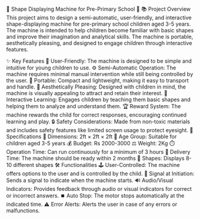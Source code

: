 🎨 Shape Displaying Machine for Pre-Primary School 🧒
📚 Project Overview
This project aims to design a semi-automatic, user-friendly, and interactive shape-displaying machine for pre-primary school children aged 3-5 years. The machine is intended to help children become familiar with basic shapes and improve their imagination and analytical skills. The machine is portable, aesthetically pleasing, and designed to engage children through interactive features.

✨ Key Features
👶 User-Friendly: The machine is designed to be simple and intuitive for young children to use.
⚙️ Semi-Automatic Operation: The machine requires minimal manual intervention while still being controlled by the user.
🚀 Portable: Compact and lightweight, making it easy to transport and handle.
🎨 Aesthetically Pleasing: Designed with children in mind, the machine is visually appealing to attract and retain their interest.
🧩 Interactive Learning: Engages children by teaching them basic shapes and helping them to analyze and understand them.
🏆 Reward System: The machine rewards the child for correct responses, encouraging continued learning and play.
🔒 Safety Considerations: Made from non-toxic materials and includes safety features like limited screen usage to protect eyesight.
📐 Specifications
📏 Dimensions: 2ft × 2ft × 2ft
🎂 Age Group: Suitable for children aged 3-5 years
💰 Budget: Rs 2000-3000
⚖️ Weight: 2Kg
⏱️ Operation Time: Can run continuously for a minimum of 3 hours
📅 Delivery Time: The machine should be ready within 2 months
🔢 Shapes: Displays 8-10 different shapes
🛠️ Functionalities
🕹️ User-Controlled: The machine offers options to the user and is controlled by the child.
🚨 Signal at Initiation: Sends a signal to indicate when the machine starts.
🔊 Audio/Visual Indicators: Provides feedback through audio or visual indicators for correct or incorrect answers.
⏹️ Auto Stop: The motor stops automatically at the indicated time.
⚠️ Error Alerts: Alerts the user in case of any errors or malfunctions.
